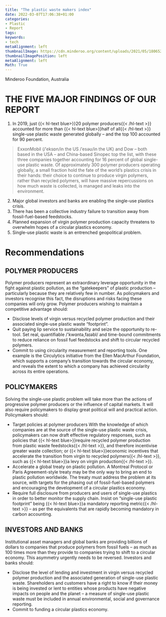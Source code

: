 ```yaml
---
title: "The plastic waste makers index"
date: 2022-03-07T17:06:38+01:00
categories:
- Plastic
- Report
tags:
keywords:
- tech
metaAlignment: left
thumbnailImage: https://cdn.minderoo.org/content/uploads/2021/05/18065252/20210518-pwmi-cover-1600x2262.jpg
thumbnailImagePosition: left
metaAlignment: left
Math: True
---
```

Minderoo Foundation, Australia
<!--more-->

# THE FIVE MAJOR FINDINGS OF OUR REPORT
1. In 2019, just {{< hl-text blue>}}20 polymer producers{{< /hl-text >}} accounted for more than {{< hl-text blue>}}half of all{{< /hl-text >}} single-use plastic waste generated globally – and the top 100 accounted for 90 percent.
> ExxonMobil (/ˈeksɒn/in the US /ˈesəʊ/in the UK) and Dow – both based in the USA – and China-based Sinopec top the list, with these three companies together accounting for 16 percent of global single-use plastic waste. Of approximately 300 polymer producers operating globally, a small fraction hold the fate of the world’s plastics crisis in their hands: their choice to continue to produce virgin polymers, rather than recycled polymers, will have massive repercussions on how much waste is collected, is managed and leaks into the environment.

2. Major global investors and banks are enabling the single-use plastics crisis.
3. There has been a collective industry failure to transition away from fossil-fuel-based feedstocks.
4. Planned expansion of virgin polymer production capacity threatens to overwhelm hopes of a circular plastics economy.
5. Single-use plastic waste is an entrenched geopolitical problem.
# Recommendations
## POLYMER PRODUCERS
Polymer producers represent an extraordinary leverage opportunity in the fight against plastic pollution, as the “gatekeepers” of plastic production – particularly because they are relatively few in number. As policymakers and investors recognise this fact, the disruptions and risks facing these companies will only grow. Polymer producers wishing to maintain a competitive advantage should:
* Disclose levels of virgin versus recycled polymer production and their associated single-use plastic waste “footprint”.
* Quit paying lip service to sustainability and seize the opportunity to re-tool.
Set real, quantifiable /'kwɑntə,faɪəbl/ and time-bound commitments to reduce reliance on fossil fuel feedstocks and shift to circular recycled polymers.
* Commit to using circularity measurement and reporting tools.
One example is the Circulytics initiative from the Ellen MacArthur Foundation, which supports a company’s transition towards the circular economy, and reveals the extent to which a company has achieved circularity across its entire operations.
## POLICYMAKERS
Solving the single-use plastic problem will take more than the actions of progressive polymer producers or the influence of capital markets. It will also require policymakers to display great political will and practical action. Policymakers should:
* Target policies at polymer producers
With the knowledge of which companies are at the source of the single-use plastic waste crisis, policymakers can now draft effective regulatory responses, such as policies that {{< hl-text blue>}}require recycled polymer production from plastic waste feedstocks{{< /hl-text >}}, and therefore incentivise greater waste collection; or {{< hl-text blue>}}economic incentives that accelerate the transition from virgin to recycled polymers{{< /hl-text >}}, such as {{< hl-text blue>}}a levy on virgin production{{< /hl-text >}}.
* Accelerate a global treaty on plastic pollution.
A Montreal Protocol or Paris Agreement-style treaty may be the only way to bring an end to plastic pollution worldwide. The treaty must address the problem at its source, with targets for the phasing out of fossil-fuel-based polymers and encouraging the development of a circular plastics economy.
* Require full disclosure from producers and users of single-use plastics in order to better monitor the supply chain.
Insist on “single-use plastic footprint” being {{< hl-text blue>}}a mandatory reporting metric{{< /hl-text >}} – as per the equivalents that are rapidly becoming mandatory in carbon accounting.
## INVESTORS AND BANKS
Institutional asset managers and global banks are providing billions of dollars to companies that produce polymers from fossil fuels – as much as 100 times more than they provide to companies trying to shift to a circular economy. This asymmetry urgently needs to be reversed. Investors and banks should:
* Disclose the level of lending and investment in virgin versus recycled polymer production and the associated generation of single-use plastic waste.
Shareholders and customers have a right to know if their money is being invested or lent to entities whose products have negative impacts on people and the planet – a measure of single-use plastic waste must be included in annual environmental, social and governance reporting.
* Commit to funding a circular plastics economy.
